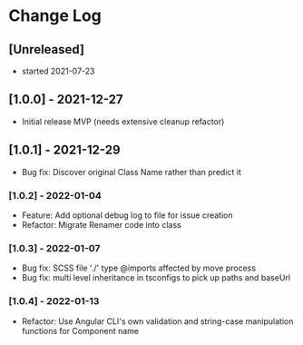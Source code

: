 # Change Log

## [Unreleased]

- started 2021-07-23

## [1.0.0] - 2021-12-27

- Initial release
  MVP (needs extensive cleanup refactor)

## [1.0.1] - 2021-12-29

- Bug fix: Discover original Class Name rather than predict it

### [1.0.2] - 2022-01-04

- Feature: Add optional debug log to file for issue creation
- Refactor: Migrate Renamer code into class

### [1.0.3] - 2022-01-07

- Bug fix: SCSS file './' type @imports affected by move process
- Bug fix: multi level inheritance in tsconfigs to pick up paths and baseUrl

### [1.0.4] - 2022-01-13

- Refactor: Use Angular CLI's own validation and string-case manipulation functions for Component name
